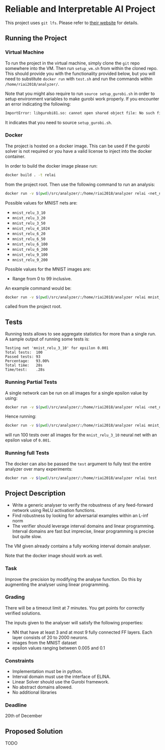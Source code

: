 # Reliable and Interpretable AI Project

This project uses `git lfs`. Please refer to [their website](https://git-lfs.github.com/) for details.

## Running the Project

### Virtual Machine

To run the project in the virtual machine, simply clone the `git` repo somewhere into the VM. Then run `setup_vm.sh` from within the cloned repo. This should provide you with the functionality provided below, but you will need to substitute `docker run` with `test.sh` and run the commands within `/home/riai2018/analyzer/`.

Note that you might also require to run `source setup_gurobi.sh` in order to setup environment variables to make gurobi work properly. If you encounter an error indicating the following:

```sh
ImportError: libgurobi81.so: cannot open shared object file: No such file or directory.
```

It indicates that you need to source `setup_gurobi.sh`.

### Docker

The project is hosted on a docker image. This can be used if the gurobi solver is not required or you have a valid license to inject into the docker container.

In order to build the docker image please run:

```sh
docker build . -t relai
```

from the project root. Then use the following command to run an analysis:

```sh
docker run -v $(pwd)/src/analyzer/:/home/riai2018/analyzer relai <net_name> <image> <epsilon>
```

Possible values for MNIST nets are:

- `mnist_relu_3_10`
- `mnist_relu_3_20`
- `mnist_relu_3_50`
- `mnist_relu_4_1024`
- `mnist_relu_6_20`
- `mnist_relu_6_50`
- `mnist_relu_6_100`
- `mnist_relu_6_200`
- `mnist_relu_9_100`
- `mnist_relu_9_200`

Possible values for the MNIST images are:

- Range from 0 to 99 inclusive.

An example command would be:

```sh
docker run -v $(pwd)/src/analyzer/:/home/riai2018/analyzer relai mnist_relu_3_10 2 0.1
```

called from the project root.

## Tests

Running tests allows to see aggregate statistics for more than a single run. A sample output of running some tests is:

```
Testing net 'mnist_relu_3_10' for epsilon 0.001
Total tests:  100
Passed tests: 93
Percentage:   93.00%
Total time:   28s
Time/test:    .28s
```

### Running Partial Tests

A single network can be run on all images for a single epsilon value by using:

```sh
docker run -v $(pwd)/src/analyzer/:/home/riai2018/analyzer relai <net_name> <epsilon>
```

Hence running:

```sh
docker run -v $(pwd)/src/analyzer/:/home/riai2018/analyzer relai mnist_relu_3_10 0.001
```

will run 100 tests over all images for the `mnist_relu_3_10` neural net with an epsilon value of `0.001`.

### Running full Tests

The docker can also be passed the `test` argument to fully test the entire analyzer over many experiments:

```sh
docker run -v $(pwd)/src/analyzer/:/home/riai2018/analyzer relai test
```

## Project Description

- Write a generic analyser to verify the robustness of any feed-forward network using ReLU activation functions.
- Find robustness by looking for adversarial examples within an L-inf norm
- The verifier should leverage interval domains and linear programming. Interval domains are fast but imprecise, linear programming is precise but quite slow.

The VM given already contains a fully working interval domain analyser.

Note that the docker image should work as well.

### Task

Improve the precision by modifying the analyse function. Do this by augmenting the analyser using linear programming.

### Grading

There will be a timeout limit at 7 minutes. You get points for correctly verified solutions.

The inputs given to the analyser will satisfy the following properties:

- NN that have at least 3 and at most 9 fully connected FF layers. Each layer consists of 20 to 2000 neurons.
- images from the MNIST dataset
- epsilon values ranging between 0.005 and 0.1

### Constraints

- Implementation must be in python.
- Interval domain must use the interface of ELINA.
- Linear Solver should use the Gurobi framework.
- No abstract domains allowed.
- No additional libraries

### Deadline

20th of December

## Proposed Solution

TODO
